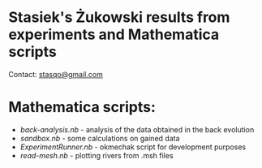 # Stasiek's Żukowski results from experiments and Mathematica scripts
Contact: stasqo@gmail.com

# Mathematica scripts:
* _back-analysis.nb_ - analysis of the data obtained in the back evolution
* _sandbox.nb_ - some calculations on gained data
* _ExperimentRunner.nb_ - okmechak script for development purposes
* _read-mesh.nb_ - plotting rivers from .msh files